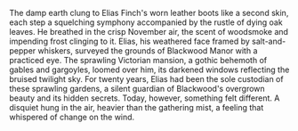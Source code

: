 The damp earth clung to Elias Finch's worn leather boots like a second skin, each step a squelching symphony accompanied by the rustle of dying oak leaves.  He breathed in the crisp November air, the scent of woodsmoke and impending frost clinging to it.  Elias, his weathered face framed by salt-and-pepper whiskers, surveyed the grounds of Blackwood Manor with a practiced eye.  The sprawling Victorian mansion, a gothic behemoth of gables and gargoyles, loomed over him, its darkened windows reflecting the bruised twilight sky. For twenty years, Elias had been the sole custodian of these sprawling gardens, a silent guardian of Blackwood's overgrown beauty and its hidden secrets. Today, however, something felt different.  A disquiet hung in the air, heavier than the gathering mist, a feeling that whispered of change on the wind.
